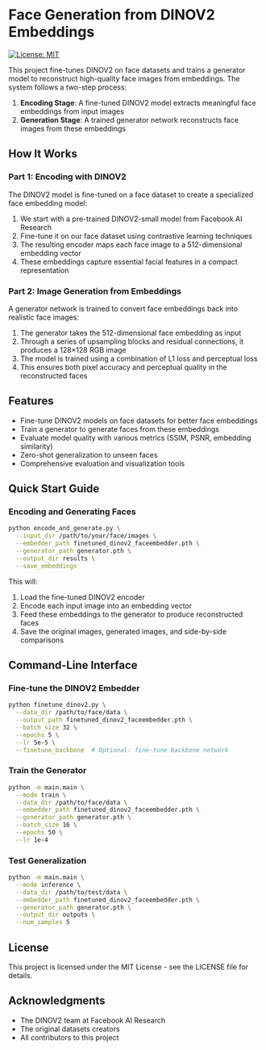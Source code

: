 # Face Generation from DINOV2 Embeddings

[![License: MIT](https://img.shields.io/badge/License-MIT-yellow.svg)](https://opensource.org/licenses/MIT)

This project fine-tunes DINOV2 on face datasets and trains a generator model to reconstruct high-quality face images from embeddings. The system follows a two-step process:

1. **Encoding Stage**: A fine-tuned DINOV2 model extracts meaningful face embeddings from input images
2. **Generation Stage**: A trained generator network reconstructs face images from these embeddings



## How It Works

### Part 1: Encoding with DINOV2

The DINOV2 model is fine-tuned on a face dataset to create a specialized face embedding model:

1. We start with a pre-trained DINOV2-small model from Facebook AI Research
2. Fine-tune it on our face dataset using contrastive learning techniques
3. The resulting encoder maps each face image to a 512-dimensional embedding vector
4. These embeddings capture essential facial features in a compact representation

### Part 2: Image Generation from Embeddings

A generator network is trained to convert face embeddings back into realistic face images:

1. The generator takes the 512-dimensional face embedding as input
2. Through a series of upsampling blocks and residual connections, it produces a 128×128 RGB image
3. The model is trained using a combination of L1 loss and perceptual loss
4. This ensures both pixel accuracy and perceptual quality in the reconstructed faces

## Features

- Fine-tune DINOV2 models on face datasets for better face embeddings
- Train a generator to generate faces from these embeddings
- Evaluate model quality with various metrics (SSIM, PSNR, embedding similarity)
- Zero-shot generalization to unseen faces
- Comprehensive evaluation and visualization tools

## Quick Start Guide

### Encoding and Generating Faces

```bash
python encode_and_generate.py \
  --input_dir /path/to/your/face/images \
  --embedder_path finetuned_dinov2_faceembedder.pth \
  --generator_path generator.pth \
  --output_dir results \
  --save_embeddings
```

This will:
1. Load the fine-tuned DINOV2 encoder
2. Encode each input image into an embedding vector
3. Feed these embeddings to the generator to produce reconstructed faces
4. Save the original images, generated images, and side-by-side comparisons



## Command-Line Interface

### Fine-tune the DINOV2 Embedder

```bash
python finetune_dinov2.py \
  --data_dir /path/to/face/data \
  --output_path finetuned_dinov2_faceembedder.pth \
  --batch_size 32 \
  --epochs 5 \
  --lr 5e-5 \
  --finetune_backbone  # Optional: fine-tune backbone network
```

### Train the Generator

```bash
python -m main.main \
  --mode train \
  --data_dir /path/to/face/data \
  --embedder_path finetuned_dinov2_faceembedder.pth \
  --generator_path generator.pth \
  --batch_size 16 \
  --epochs 50 \
  --lr 1e-4
```




### Test  Generalization

```bash
python -m main.main \
  --mode inference \
  --data_dir /path/to/test/data \
  --embedder_path finetuned_dinov2_faceembedder.pth \
  --generator_path generator.pth \
  --output_dir outputs \
  --num_samples 5
```









## License

This project is licensed under the MIT License - see the LICENSE file for details.

## Acknowledgments

- The DINOV2 team at Facebook AI Research
- The original datasets creators
- All contributors to this project
